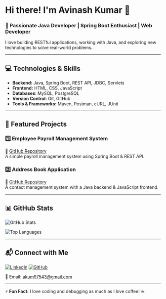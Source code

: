 # Hi there! I'm Avinash Kumar 👋

### 🚀 Passionate Java Developer | Spring Boot Enthusiast | Web Developer

I love building RESTful applications, working with Java, and exploring new technologies to solve real-world problems.

---

## 💻 Technologies & Skills

- **Backend:** Java, Spring Boot, REST API, JDBC, Servlets
- **Frontend:** HTML, CSS, JavaScript
- **Databases:** MySQL, PostgreSQL
- **Version Control:** Git, GitHub
- **Tools & Frameworks:** Maven, Postman, cURL, JUnit

---

## 📌 Featured Projects

### 1️⃣ **Employee Payroll Management System**  
🔗 [GitHub Repository](https://github.com/Avinashkr000/EmployeePayroll)  
A simple payroll management system using Spring Boot & REST API.

### 2️⃣ **Address Book Application**  
🔗 [GitHub Repository](https://github.com/Avinashkr000/AddressBook)  
A contact management system with a Java backend & JavaScript frontend.

---

## 📊 GitHub Stats

![GitHub Stats](https://github-readme-stats.vercel.app/api?username=Avinashkr000&show_icons=true&theme=dark)

![Top Languages](https://github-readme-stats.vercel.app/api/top-langs/?username=Avinashkr000&layout=compact&theme=dark)

---

## 📬 Connect with Me

[![LinkedIn](https://img.shields.io/badge/LinkedIn-0077B5?style=for-the-badge&logo=linkedin&logoColor=white)](https://linkedin.com/in/your-profile)
[![GitHub](https://img.shields.io/badge/GitHub-181717?style=for-the-badge&logo=github&logoColor=white)](https://github.com/Avinashkr000)

📧 Email: akum97543@gmail.com

---

⚡ **Fun Fact:** I love coding and debugging as much as I love coffee! ☕

